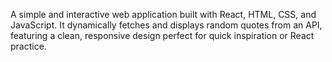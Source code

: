 A simple and interactive web application built with React, HTML, CSS, and JavaScript. It dynamically fetches and displays random quotes from an API, featuring a clean, responsive design perfect for quick inspiration or React practice.
